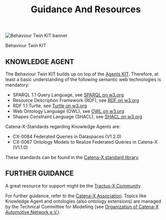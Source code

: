﻿---
id: guidance-and-resources
title: Guidance And Resources
description: Behaviour Twin KIT
---

<div style={{display:'block'}}>
  <div style={{display:'inline-block', verticalAlign:'top'}}>

![Behaviour Twin KIT banner](@site/static/img/kits/behavior-twin/behavior-twin-kit-logo.drawio.svg)

  </div>
  <div style={{display:'inline-block', fontSize:17, color:'rgb(255,166,1)', marginLeft:7, verticalAlign:'top', paddingTop:6}}>
Behaviour Twin KIT
  </div>
</div>

## KNOWLEDGE AGENT

The Behaviour Twin KIT builds up on top of the [Agents KIT](../../knowledge-agents/adoption-view/intro). Therefore, at least a basic understanding of the following semantic web technologies is mandatory:

- SPARQL 1.1 Query Language, see [SPARQL on w3.org](https://www.w3.org/TR/sparql11-query/)
- Resource Description Framework (RDF), see [RDF on w3.org](https://www.w3.org/RDF/)
- RDF 1.1 Turtle, see [Turtle on w3.org](https://www.w3.org/TR/turtle/)
- Web Ontology Language (OWL), see [OWL on w3.org](https://www.w3.org/OWL/)
- Shapes Constraint Language (SHACL), see [SHACL on w3.org](https://www.w3.org/TR/shacl/)

Catena-X-Standards regarding Knowledge Agents are:

- CX-0084 Federated Queries in Dataspaces (V1.2.0)
- CX-0067 Ontology Models to Realize Federated Queries in Catena-X (V1.1.0)

These standards can be found in the [Catena-X standard library](https://catena-x.net/de/standard-library/).

## FURTHER GUIDANCE

A great resource for support might be the [Tractus-X Community](/community/intro).

For further guidance, refer to the [Catena-X Association](https://catena-x.net/). Topics like Knowledge Agent and ontologies (also ontology extensions) are managed by the Technical Committee for Modelling (see [Organization of Catena-X Automotive Network e.V.](https://catena-x.net/en/about-us/the-association/organization-of-the-association)).
